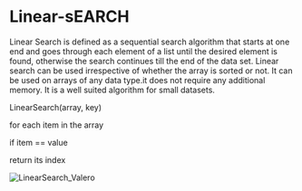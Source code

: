 # Linear-sEARCH

Linear Search is defined as a sequential search algorithm that starts at one end and goes through each element of a list until the 
desired element is found, otherwise the search continues till the end of the data set.
Linear search can be used irrespective of whether the array is sorted or not. It can be used on arrays of any data type.it does not require any additional memory.
It is a well suited algorithm for small datasets.

LinearSearch(array, key)

for each item in the array
  
 if item == value
    
 return its index 
      
      
    
![LinearSearch_Valero](https://user-images.githubusercontent.com/125429580/234245255-0743da35-51d3-4410-80c9-4ffcd4364997.jpg)
